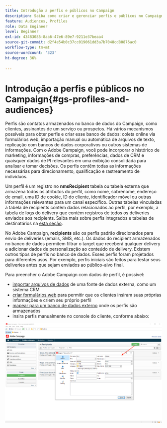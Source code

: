 ```yaml
---
title: Introdução a perfis e públicos no Campaign
description: Saiba como criar e gerenciar perfis e públicos no Campaign
feature: Audiences, Profiles
role: Data Engineer
level: Beginner
exl-id: 43483085-8aa6-47e6-89e7-9211e37beaa4
source-git-commit: d2f4e54b0c37cc019061dd3a7b7048cd80876ac0
workflow-type: tm+mt
source-wordcount: '323'
ht-degree: 36%

---
```


# Introdução a perfis e públicos no Campaign{#gs-profiles-and-audiences}

Perfis são contatos armazenados no banco de dados do Campaign, como clientes, assinantes de um serviço ou prospetos. Há vários mecanismos possíveis para obter perfis e criar esse banco de dados: coleta online via formulários web, importação manual ou automática de arquivos de texto, replicação com bancos de dados corporativos ou outros sistemas de informações. Com o Adobe Campaign, você pode incorporar o histórico de marketing, informações de compras, preferências, dados de CRM e quaisquer dados de PI relevantes em uma exibição consolidada para analisar e tomar decisões. Os perfis contêm todas as informações necessárias para direcionamento, qualificação e rastreamento de indivíduos.

Um perfil é um registro no **nmsRecipient** tabela ou tabela externa que armazena todos os atributos do perfil, como nome, sobrenome, endereço de email, uma ID de cookie, ID do cliente, identificador móvel ou outras informações relevantes para um canal específico. Outras tabelas vinculadas à tabela de recipients contêm dados relacionados ao perfil, por exemplo, a tabela de logs do delivery que contém registros de todos os deliveries enviados aos recipients. Saiba mais sobre perfis integrados e tabelas de destinatários na [esta seção](../dev/datamodel.md#ootb-profiles).

No Adobe Campaign, **recipients** são os perfis padrão direcionados para envio de deliveries (emails, SMS, etc.). Os dados do recipient armazenados no banco de dados permitem filtrar o target que receberá qualquer delivery e adicionar dados de personalização ao conteúdo de delivery. Existem outros tipos de perfis no banco de dados. Esses perfis foram projetados para diferentes usos. Por exemplo, perfis iniciais são feitos para testar seus deliveries antes que sejam enviados ao público-alvo final.


Para preencher o Adobe Campaign com dados de perfil, é possível:

* [importar arquivos de dados](../start/import.md) de uma fonte de dados externa, como um sistema CRM
* [criar formulários web](../dev/webapps.md) para permitir que os clientes insiram suas próprias informações e criem seu próprio perfil
* [mapear para um banco de dados externo](../connect/fda.md) onde os perfis são armazenados
* insira perfis manualmente no console do cliente, conforme abaixo:

![](assets/create-profile.png)

<!--You can also select your message audience in an external file: recipients are stored not in the database, but in files. These are known as “external” deliveries. These contacts can be imported or not in Adobe Campaign. [Learn more](external-profiles.md).-->
